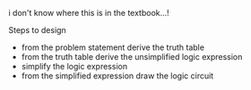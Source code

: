 i don't know where this is in the textbook...!

Steps to design
- from the problem statement derive the truth table
- from the truth table derive the unsimplified logic expression
- simplify the logic expression
- from the simplified expression draw the logic circuit

